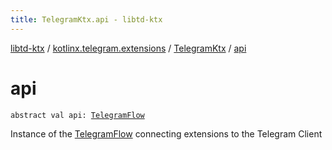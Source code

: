 ```yaml
---
title: TelegramKtx.api - libtd-ktx
---
```


[libtd-ktx](../../index.html) / [kotlinx.telegram.extensions](../index.html) / [TelegramKtx](index.html) / [api](./api.html)

# api

`abstract val api: `[`TelegramFlow`](../../kotlinx.telegram.core/-telegram-flow/index.html)

Instance of the [TelegramFlow](../../kotlinx.telegram.core/-telegram-flow/index.html) connecting extensions to the Telegram Client


